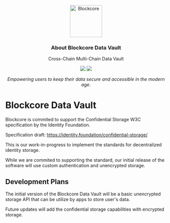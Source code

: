 <p align="center">
  <p align="center">
    <img src="https://avatars3.githubusercontent.com/u/53176002?s=200&v=4" height="100" alt="Blockcore" />
  </p>
  <h3 align="center">
    About Blockcore Data Vault
  </h3>
  <p align="center">
    Cross-Chain Multi-Chain Data Vault
  </p>
  <p align="center">
      <a href="https://github.com/block-core/blockcore-datavault/actions"><img src="https://github.com/block-core/blockcore-datavault/workflows/Build%20and%20Release%20Binaries/badge.svg" /></a>
      <a href="https://github.com/block-core/blockcore-datavault/actions"><img src="https://github.com/block-core/blockcore-datavault/workflows/Build%20and%20Release%20Docker%20Image/badge.svg" /></a>
  </p>
  <p align="center"><em>Empowering users to keep their data secure and accessible in the modern age.</em></p>
</p>

# Blockcore Data Vault

Blockcore is commited to support the Confidential Storage W3C specification by the Identity Foundation.

Specification draft: https://identity.foundation/confidential-storage/

This is our work-in-progress to implement the standards for decentralized identity storage.

While we are commited to supporting the standard, our initial release of the software will use custom authentication and unencrypted storage.

## Development Plans

The initial version of the Blockcore Data Vault will be a basic unencrypted storage API that can be utilize by apps to store user's data.

Future updates will add the confidential storage capabilities with encrypted storage.
